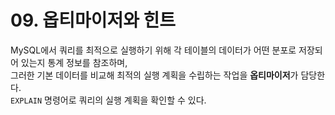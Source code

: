 # 09. 옵티마이저와 힌트
MySQL에서 쿼리를 최적으로 실행하기 위해 각 테이블의 데이터가 어떤 분포로 저장되어 있는지 통계 정보를 참조하며, <br>
그러한 기본 데이터를 비교해 최적의 실행 계획을 수립하는 작업을 **옵티마이저**가 담당한다. <br>
`EXPLAIN` 명령어로 쿼리의 실행 계획을 확인할 수 있다.
